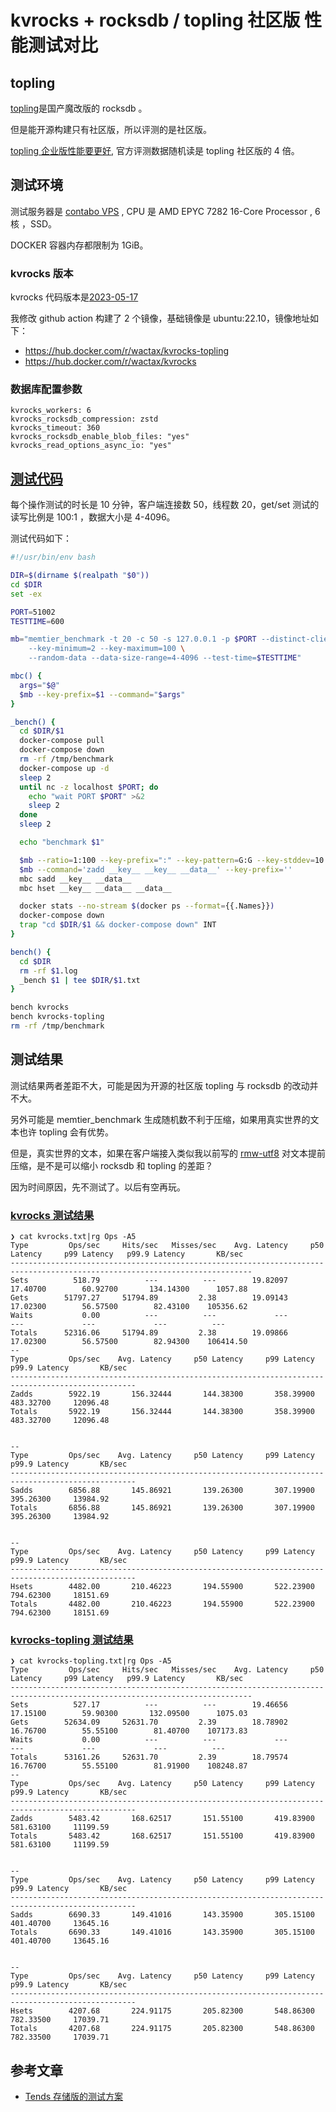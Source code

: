 # kvrocks + rocksdb / topling 社区版 性能测试对比

## topling

[topling](https://topling.cn)是国产魔改版的 rocksdb 。

但是能开源构建只有社区版，所以评测的是社区版。

[topling 企业版性能要更好](https://github.com/apache/incubator-kvrocks/pull/1206#issuecomment-1549490143), 官方评测数据随机读是 topling 社区版的 4 倍。

## 测试环境

测试服务器是 [contabo VPS](https://contabo.com/en/vps/vps-m-ssd) , CPU 是 AMD EPYC 7282 16-Core Processor , 6 核 ，SSD。

DOCKER 容器内存都限制为 1GiB。

### kvrocks 版本

kvrocks 代码版本是[2023-05-17](https://github.com/apache/incubator-kvrocks/commit/27e843c5ee4e01bb0f4d083b362f22b61c285365)

我修改 github action 构建了 2 个镜像，基础镜像是 ubuntu:22.10，镜像地址如下：

* https://hub.docker.com/r/wactax/kvrocks-topling
* https://hub.docker.com/r/wactax/kvrocks

### 数据库配置参数

```
kvrocks_workers: 6
kvrocks_rocksdb_compression: zstd
kvrocks_timeout: 360
kvrocks_rocksdb_enable_blob_files: "yes"
kvrocks_read_options_async_io: "yes"
```

## [测试代码](https://github.com/wacfork/incubator-kvrocks/blob/unstable/docker-compose/benchmark.sh)

每个操作测试的时长是 10 分钟，客户端连接数 50，线程数 20，get/set 测试的读写比例是 100:1 ，数据大小是 4-4096。

测试代码如下：

```bash
#!/usr/bin/env bash

DIR=$(dirname $(realpath "$0"))
cd $DIR
set -ex

PORT=51002
TESTTIME=600

mb="memtier_benchmark -t 20 -c 50 -s 127.0.0.1 -p $PORT --distinct-client-seed \
    --key-minimum=2 --key-maximum=100 \
    --random-data --data-size-range=4-4096 --test-time=$TESTTIME"

mbc() {
  args="$@"
  $mb --key-prefix=$1 --command="$args"
}

_bench() {
  cd $DIR/$1
  docker-compose pull
  docker-compose down
  rm -rf /tmp/benchmark
  docker-compose up -d
  sleep 2
  until nc -z localhost $PORT; do
    echo "wait PORT $PORT" >&2
    sleep 2
  done
  sleep 2

  echo "benchmark $1"

  $mb --ratio=1:100 --key-prefix=":" --key-pattern=G:G --key-stddev=10 --key-median=20
  $mb --command='zadd __key__ __key__ __data__' --key-prefix=''
  mbc sadd __key__ __data__
  mbc hset __key__ __data__ __data__

  docker stats --no-stream $(docker ps --format={{.Names}})
  docker-compose down
  trap "cd $DIR/$1 && docker-compose down" INT
}

bench() {
  cd $DIR
  rm -rf $1.log
  _bench $1 | tee $DIR/$1.txt
}

bench kvrocks
bench kvrocks-topling
rm -rf /tmp/benchmark
```

## 测试结果

测试结果两者差距不大，可能是因为开源的社区版 topling 与 rocksdb 的改动并不大。

另外可能是 memtier_benchmark 生成随机数不利于压缩，如果用真实世界的文本也许 topling 会有优势。

但是，真实世界的文本，如果在客户端接入类似我以前写的 [rmw-utf8](https://github.com/rmw-link/rmw-utf8#readme) 对文本提前压缩，是不是可以缩小 rocksdb 和 topling 的差距？

因为时间原因，先不测试了。以后有空再玩。

### [kvrocks 测试结果](https://github.com/wacfork/incubator-kvrocks/blob/unstable/docker-compose/kvrocks.txt) 

```
❯ cat kvrocks.txt|rg Ops -A5
Type         Ops/sec     Hits/sec   Misses/sec    Avg. Latency     p50 Latency     p99 Latency   p99.9 Latency       KB/sec
----------------------------------------------------------------------------------------------------------------------------
Sets          518.79          ---          ---        19.82097        17.40700        60.92700       134.14300      1057.88
Gets        51797.27     51794.89         2.38        19.09143        17.02300        56.57500        82.43100    105356.62
Waits           0.00          ---          ---             ---             ---             ---             ---          ---
Totals      52316.06     51794.89         2.38        19.09866        17.02300        56.57500        82.94300    106414.50
--
Type         Ops/sec    Avg. Latency     p50 Latency     p99 Latency   p99.9 Latency       KB/sec
--------------------------------------------------------------------------------------------------
Zadds        5922.19       156.32444       144.38300       358.39900       483.32700     12096.48
Totals       5922.19       156.32444       144.38300       358.39900       483.32700     12096.48


--
Type         Ops/sec    Avg. Latency     p50 Latency     p99 Latency   p99.9 Latency       KB/sec
--------------------------------------------------------------------------------------------------
Sadds        6856.88       145.86921       139.26300       307.19900       395.26300     13984.92
Totals       6856.88       145.86921       139.26300       307.19900       395.26300     13984.92


--
Type         Ops/sec    Avg. Latency     p50 Latency     p99 Latency   p99.9 Latency       KB/sec
--------------------------------------------------------------------------------------------------
Hsets        4482.00       210.46223       194.55900       522.23900       794.62300     18151.69
Totals       4482.00       210.46223       194.55900       522.23900       794.62300     18151.69

```

### [kvrocks-topling 测试结果](https://github.com/wacfork/incubator-kvrocks/blob/unstable/docker-compose/kvrocks-topling.txt) 

```
❯ cat kvrocks-topling.txt|rg Ops -A5
Type         Ops/sec     Hits/sec   Misses/sec    Avg. Latency     p50 Latency     p99 Latency   p99.9 Latency       KB/sec
----------------------------------------------------------------------------------------------------------------------------
Sets          527.17          ---          ---        19.46656        17.15100        59.90300       132.09500      1075.03
Gets        52634.09     52631.70         2.39        18.78902        16.76700        55.55100        81.40700    107173.83
Waits           0.00          ---          ---             ---             ---             ---             ---          ---
Totals      53161.26     52631.70         2.39        18.79574        16.76700        55.55100        81.91900    108248.87
--
Type         Ops/sec    Avg. Latency     p50 Latency     p99 Latency   p99.9 Latency       KB/sec
--------------------------------------------------------------------------------------------------
Zadds        5483.42       168.62517       151.55100       419.83900       581.63100     11199.59
Totals       5483.42       168.62517       151.55100       419.83900       581.63100     11199.59


--
Type         Ops/sec    Avg. Latency     p50 Latency     p99 Latency   p99.9 Latency       KB/sec
--------------------------------------------------------------------------------------------------
Sadds        6690.33       149.41016       143.35900       305.15100       401.40700     13645.16
Totals       6690.33       149.41016       143.35900       305.15100       401.40700     13645.16


--
Type         Ops/sec    Avg. Latency     p50 Latency     p99 Latency   p99.9 Latency       KB/sec
--------------------------------------------------------------------------------------------------
Hsets        4207.68       224.91175       205.82300       548.86300       782.33500     17039.71
Totals       4207.68       224.91175       205.82300       548.86300       782.33500     17039.71
```

## 参考文章

* [Tends 存储版的测试方案](http://tendis.cn/#/Tendisplus/%E6%95%B4%E4%BD%93%E4%BB%8B%E7%BB%8D/%E6%80%A7%E8%83%BD%E6%8A%A5%E5%91%8A)
